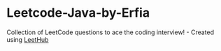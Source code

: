 # Leetcode-Java-by-Erfia
Collection of LeetCode questions to ace the coding interview! - Created using [LeetHub](https://github.com/QasimWani/LeetHub)
